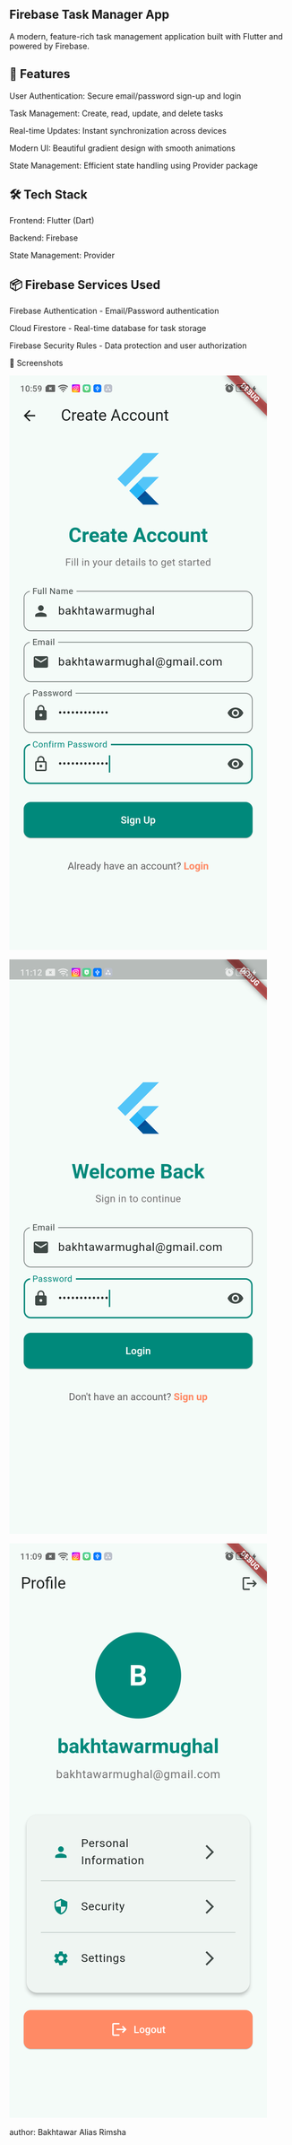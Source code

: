 ## Firebase Task Manager App
A modern, feature-rich task management application built with Flutter and powered by Firebase.

## 🚀 Features
User Authentication: Secure email/password sign-up and login

Task Management: Create, read, update, and delete tasks

Real-time Updates: Instant synchronization across devices

Modern UI: Beautiful gradient design with smooth animations

State Management: Efficient state handling using Provider package

## 🛠️ Tech Stack
Frontend: Flutter (Dart)

Backend: Firebase

State Management: Provider

## 📦 Firebase Services Used
Firebase Authentication - Email/Password authentication

Cloud Firestore - Real-time database for task storage

Firebase Security Rules - Data protection and user authorization


📱 Screenshots

![alt text](img_1.png)

![alt text](img_2.png)

![alt text](img_3.png)

author: Bakhtawar Alias Rimsha